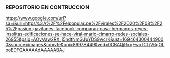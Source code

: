 ### REPOSITORIO EN CONTRUCCION
https://www.google.com/url?sa=i&url=https%3A%2F%2Felpopular.pe%2Fvirales%2F2020%2F08%2F25%2Fpasion-gavilanes-facebook-comparan-casa-hermanos-reyes-insolitas-edificaciones-se-hace-viral-mario-cimarro-redes-sociales-26955&psig=AOvVaw2RX_j5ndtNmGJuYDS9wcrK&ust=1694643004449000&source=images&cd=vfe&opi=89978449&ved=0CBAQjRxqFwoTCLjV6qOLpoEDFQAAAAAdAAAAABAJ

<!--
**MarioCR7/MarioCR7** is a ✨ _special_ ✨ repository because its `README.md` (this file) appears on your GitHub profile.

Here are some ideas to get you started:

- 🔭 I’m currently working on ...
- 🌱 I’m currently learning ...
- 👯 I’m looking to collaborate on ...
- 🤔 I’m looking for help with ...
- 💬 Ask me about ...
- 📫 How to reach me: ...
- 😄 Pronouns: ...
- ⚡ Fun fact: ...
-->
